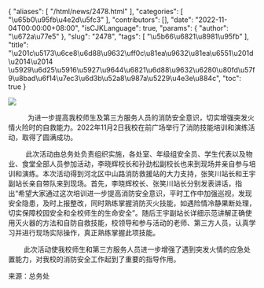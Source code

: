 {
    "aliases": [
        "/html/news/2478.html"
    ],
    "categories": [
        "\u65b0\u95fb\u4e2d\u5fc3"
    ],
    "contributors": [],
    "date": "2022-11-04T00:00:00+08:00",
    "isCJKLanguage": true,
    "params": {
        "author": "\u672a\u77e5"
    },
    "slug": "2478",
    "tags": [
        "\u5b66\u6821\u8981\u95fb"
    ],
    "title": "\u201c\u5173\u6ce8\u6d88\u9632\uff0c\u81ea\u9632\u81ea\u6551\u201d \u2014\u2014 \u5929\u6d25\u5916\u5927\u9644\u6821\u6d88\u9632\u6280\u80fd\u57f9\u8bad\u6f14\u7ec3\u6d3b\u52a8\u987a\u5229\u4e3e\u884c",
    "toc": true
}

![](https://cdn.tfls.online/mirror/full/21e52eeda1187887a421c47e7d1872fb7199e3fc.jpg)




          为进一步提高我校师生及第三方服务人员的消防安全意识，切实增强突发火情火险时的自救能力。2022年11月2日我校在前广场举行了消防技能培训和演练活动，取得了圆满成功。




         此次活动由总务处负责组织实施，各处室、年级组安全员、学生代表以及物业、食堂全部人员参加活动，李晓辉校长和孙劲松副校长也来到现场并亲自参与培训和演练。本次活动得到河北区中山路消防救援站的大力支持，张笑川站长和王宇副站长亲自带队来到现场。首先，李晓辉校长、张笑川站长分别发表讲话，指出“希望大家通过这次培训进一步提高消防安全意识，平时工作中加强巡视，发现安全隐患，及时上报整改，同时熟练掌握消防灭火技能，如遇险情冷静果断处理，切实保障校园安全和全校师生的生命安全”。随后王宇副站长详细示范讲解正确使用灭火器的方法和自防自救技能，校领导和参与活动的老师、第三方人员，认真学习并进行现场实际操作，真正熟练掌握此项技能。




        此次活动使我校师生和第三方服务人员进一步增强了遇到突发火情的应急处置能力，对我校的消防安全工作起到了重要的指导作用。




  





来源：总务处


